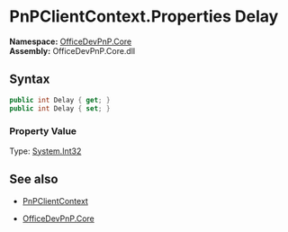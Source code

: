 # PnPClientContext.Properties Delay
**Namespace:** [OfficeDevPnP.Core](OfficeDevPnP.Core.md)  
**Assembly:** OfficeDevPnP.Core.dll  
## Syntax
```C#
public int Delay { get; }
public int Delay { set; }
```

### Property Value
Type: [System.Int32](System.Int32.md) 

## See also
- [PnPClientContext](PnPClientContext.md) 

- [OfficeDevPnP.Core](OfficeDevPnP.Core.md)
